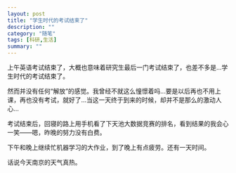 ```yaml
---
layout: post
title: "学生时代的考试结束了"
description: ""
category: "随笔"
tags: [科研,生活]
summary: ""
---
```


上午英语考试结束了，大概也意味着研究生最后一门考试结束了，也差不多是...学生时代的考试结束了。

然而并没有任何“解放”的感觉。我曾经不就这么憧憬着吗...要是以后再也不用上课，再也没有考试，就好了...当这一天终于到来的时候，却并不是那么的激动人心...

考试结束后，回寝的路上用手机看了下天池大数据竞赛的排名，看到结果的我会心一笑——嗯，昨晚的努力没有白费。

下午和晚上继续忙机器学习的大作业，到了晚上有点疲劳。还有一天时间。

话说今天南京的天气真热。

